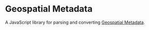 ﻿Geospatial Metadata
===================

A JavaScript library for parsing and converting [Geospatial Metadata].

[Geospatial Metadata]:http://www.fgdc.gov/metadata/geospatial-metadata-standards